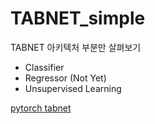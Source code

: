 # TABNET_simple
TABNET 아키텍처 부분만 살펴보기

* Classifier
* Regressor (Not Yet)
* Unsupervised Learning


[pytorch tabnet](https://github.com/dreamquark-ai/tabnet)
